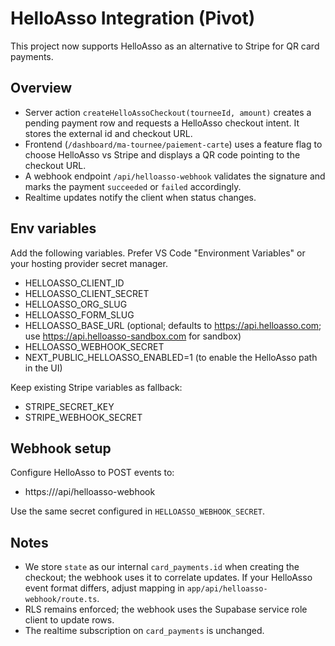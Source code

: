 # HelloAsso Integration (Pivot)

This project now supports HelloAsso as an alternative to Stripe for QR card payments.

## Overview
- Server action `createHelloAssoCheckout(tourneeId, amount)` creates a pending payment row and requests a HelloAsso checkout intent. It stores the external id and checkout URL.
- Frontend (`/dashboard/ma-tournee/paiement-carte`) uses a feature flag to choose HelloAsso vs Stripe and displays a QR code pointing to the checkout URL.
- A webhook endpoint `/api/helloasso-webhook` validates the signature and marks the payment `succeeded` or `failed` accordingly.
- Realtime updates notify the client when status changes.

## Env variables
Add the following variables. Prefer VS Code "Environment Variables" or your hosting provider secret manager.

- HELLOASSO_CLIENT_ID
- HELLOASSO_CLIENT_SECRET
- HELLOASSO_ORG_SLUG
- HELLOASSO_FORM_SLUG
- HELLOASSO_BASE_URL (optional; defaults to https://api.helloasso.com; use https://api.helloasso-sandbox.com for sandbox)
- HELLOASSO_WEBHOOK_SECRET
- NEXT_PUBLIC_HELLOASSO_ENABLED=1 (to enable the HelloAsso path in the UI)

Keep existing Stripe variables as fallback:
- STRIPE_SECRET_KEY
- STRIPE_WEBHOOK_SECRET

## Webhook setup
Configure HelloAsso to POST events to:

- https://<your-domain>/api/helloasso-webhook

Use the same secret configured in `HELLOASSO_WEBHOOK_SECRET`.

## Notes
- We store `state` as our internal `card_payments.id` when creating the checkout; the webhook uses it to correlate updates. If your HelloAsso event format differs, adjust mapping in `app/api/helloasso-webhook/route.ts`.
- RLS remains enforced; the webhook uses the Supabase service role client to update rows.
- The realtime subscription on `card_payments` is unchanged.
